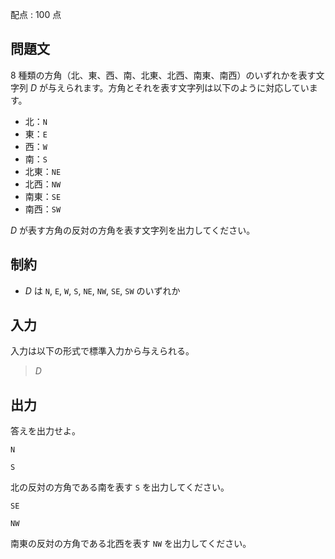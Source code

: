 配点 : $100$ 点

## 問題文

$8$ 種類の方角（北、東、西、南、北東、北西、南東、南西）のいずれかを表す文字列 $D$ が与えられます。方角とそれを表す文字列は以下のように対応しています。

- 北：`N`
- 東：`E`
- 西：`W`
- 南：`S`
- 北東：`NE`
- 北西：`NW`
- 南東：`SE`
- 南西：`SW`

$D$ が表す方角の反対の方角を表す文字列を出力してください。

## 制約

- $D$ は `N`, `E`, `W`, `S`, `NE`, `NW`, `SE`, `SW` のいずれか

## 入力

入力は以下の形式で標準入力から与えられる。

> $D$

## 出力

答えを出力せよ。

```input1
N
```

```output1
S
```

北の反対の方角である南を表す `S` を出力してください。

```input2
SE
```

```output2
NW
```

南東の反対の方角である北西を表す `NW` を出力してください。